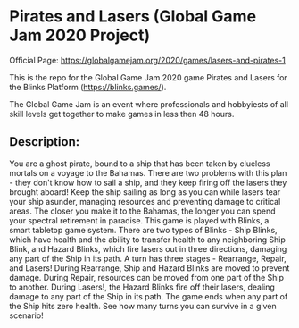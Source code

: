 # Pirates and Lasers (Global Game Jam 2020 Project)

Official Page: https://globalgamejam.org/2020/games/lasers-and-pirates-1

This is the repo for the Global Game Jam 2020 game Pirates and Lasers for the Blinks Platform (https://blinks.games/).

The Global Game Jam is an event where professionals and hobbyiests of all skill levels get together to make games in less then 48 hours.

## Description:
You are a ghost pirate, bound to a ship that has been taken by clueless mortals on a voyage to the Bahamas. There are two problems with this plan - they don't know how to sail a ship, and they keep firing off the lasers they brought aboard! Keep the ship sailing as long as you can while lasers tear your ship asunder, managing resources and preventing damage to critical areas. The closer you make it to the Bahamas, the longer you can spend your spectral retirement in paradise. This game is played with Blinks, a smart tabletop game system. There are two types of Blinks - Ship Blinks, which have health and the ability to transfer health to any neighboring Ship Blink, and Hazard Blinks, which fire lasers out in three directions, damaging any part of the Ship in its path. A turn has three stages - Rearrange, Repair, and Lasers! During Rearrange, Ship and Hazard Blinks are moved to prevent damage. During Repair, resources can be moved from one part of the Ship to another. During Lasers!, the Hazard Blinks fire off their lasers, dealing damage to any part of the Ship in its path. The game ends when any part of the Ship hits zero health. See how many turns you can survive in a given scenario!
